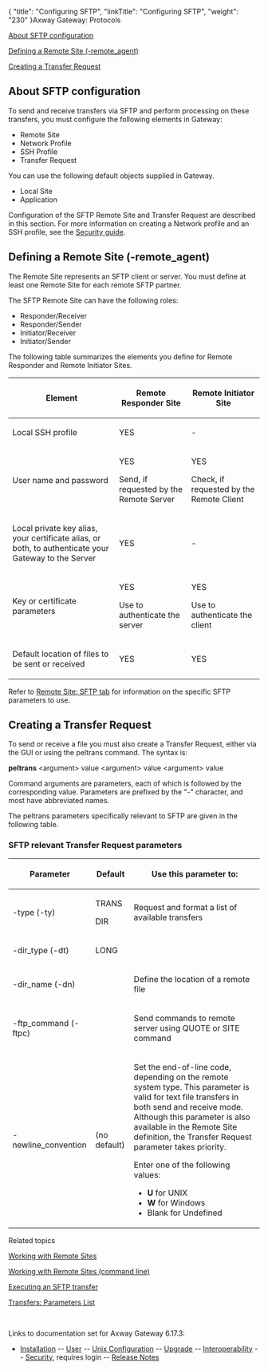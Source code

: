 {
    "title": "Configuring SFTP",
    "linkTitle": "Configuring SFTP",
    "weight": "230"
}<span class="mc-variable axway_variables.Component_Long_Name variable">Axway Gateway</span>: Protocols

[About SFTP configuration](#About_SFTP_configuration)

[Defining a Remote Site (-remote\_agent)](#Defining_Remote_Site)

[Creating a Transfer Request](#Creating_a_Transfer_Request)

<span id="About_SFTP_configuration"></span>

## About SFTP configuration

To send and receive transfers via SFTP and perform processing on these transfers, you must configure the following elements in Gateway:

-   Remote Site
-   Network Profile
-   SSH Profile
-   Transfer Request

You can use the following default objects supplied in Gateway.

-   Local Site
-   Application

Configuration of the SFTP Remote Site and Transfer Request are described in this section. For more information on creating a Network profile and an SSH profile, see the [Security guide](#).

<span id="Defining_Remote_Site"></span>

## Defining a Remote Site (-remote\_agent)

The Remote Site represents an SFTP client or server. You must define at least one Remote Site for each remote SFTP partner.

The SFTP Remote Site can have the following roles:

-   Responder/Receiver
-   Responder/Sender
-   Initiator/Receiver
-   Initiator/Sender

The following table summarizes the elements you define for Remote Responder and Remote Initiator Sites.

<table>
         
         
         
         
   
   <thead>
      <tr>
<th class="HeadE-Column1-Header1"><p>Element</p>         </th>
<th class="HeadE-Column1-Header1"><p>Remote Responder Site</p>         </th>
<th class="HeadD-Column1-Header1"><p>Remote Initiator Site</p>         </th>
      </tr>
   </thead>
   <tbody>
      <tr>
         <td><p>Local SSH profile</p>         </td>
         <td><p>YES</p>         </td>
         <td><p>-</p>         </td>
      </tr>
      <tr>
         <td><p>User name and password</p>         </td>
         <td><p>YES</p>
<p>Send, if requested by the Remote Server</p>         </td>
         <td><p>YES</p>
<p>Check, if requested by the Remote Client</p>         </td>
      </tr>
      <tr>
         <td><p>Local private key alias, your certificate alias, or both, to authenticate your Gateway to the Server</p>         </td>
         <td><p>YES</p>         </td>
         <td><p>-</p>         </td>
      </tr>
      <tr>
         <td><p>Key or certificate parameters</p>         </td>
         <td><p>YES</p>
<p>Use to authenticate the server</p>         </td>
         <td><p>YES</p>
<p>Use to authenticate the client</p>         </td>
      </tr>
      <tr>
         <td><p>Default location of files to be sent or received</p>         </td>
         <td><p>YES</p>         </td>
         <td><p>YES</p>         </td>
      </tr>
   </tbody>
</table>

Refer to [Remote Site: SFTP tab](../../../managing_partners_start_here/sites_start_here/managing_remote_sites/remote_site_sftp_tab) for information on the specific SFTP parameters to use.

<span id="Creating_a_Transfer_Request"></span>

## Creating a Transfer Request

To send or receive a file you must also create a Transfer Request, either via the GUI or using the <span class="code">peltrans</span> command. The syntax is:

**peltrans** &lt;argument> value &lt;argument> value &lt;argument> value

Command arguments are parameters, each of which is followed by the corresponding value. Parameters are prefixed by the "<span class="code">-</span>" character, and most have abbreviated names.

The <span class="code">peltrans</span> parameters specifically relevant to SFTP are given in the following table.

### SFTP relevant Transfer Request parameters

<table>
         
         
         
         
   
   <thead>
      <tr>
<th class="HeadE-Column1-Header1"><p>Parameter</p>         </th>
<th class="HeadE-Column1-Header1"><p>Default</p>         </th>
<th class="HeadD-Column1-Header1"><p>Use this parameter to:</p>         </th>
      </tr>
   </thead>
   <tbody>
      <tr>
         <td><p>-type (-ty)</p>         </td>
         <td><p>TRANS</p>
<p>DIR</p>         </td>
         <td><p>Request and format a list of available transfers</p>         </td>
      </tr>
      <tr>
         <td><p>-dir_type (-dt)</p>         </td>
         <td><p>LONG</p>         </td>
         <td><p> </p>         </td>
      </tr>
      <tr>
         <td><p>-dir_name (-dn)</p>         </td>
         <td><p> </p>         </td>
         <td><p>Define the location of a remote file</p>         </td>
      </tr>
      <tr>
         <td><p>-ftp_command (-ftpc)</p>         </td>
         <td><p> </p>         </td>
         <td><p>Send commands to remote server using <span class="code">QUOTE</span> or <span class="code">SITE</span> command</p>         </td>
      </tr>
      <tr>
         <td><p>-newline_convention</p>         </td>
         <td><p>(no default)</p>         </td>
         <td><p>Set the end-of-line code, depending on the remote system type. This parameter is valid for text file transfers in both send and receive mode. Although this parameter is also available in the Remote Site definition, the Transfer Request parameter takes priority.</p>
<p>Enter one of the following values:</p>
<ul>
<li><strong>U</strong> for UNIX</li>
<li><strong>W</strong> for Windows</li>
<li>Blank for Undefined</li>
</ul>         </td>
      </tr>
   </tbody>
</table>

Related topics

[Working with Remote Sites](../../../managing_partners_start_here/sites_start_here/managing_remote_sites)

[Working with Remote Sites (command line)](../../../managing_partners_start_here/sites_start_here/managing_local_sites_cli/managing_remote_sites_cli)

[Executing an SFTP transfer](../../../transfer_examples/transfer_example_sftp)

[Transfers: Parameters List](../../../transfers_start_here/submitting_transfer_requests_start_here/working_with_transfers_cli/transfer_req_parameter_list)

 

Links to documentation set for Axway Gateway <span class="mc-variable axway_variables.Release_Number variable">6.17.3</span>:

-   [Installation](#) -- [User](#) -- [Unix Configuration](#) -- [Upgrade](#) -- [Interoperability](#) -- [Security](#), requires login -- [Release Notes](#)
